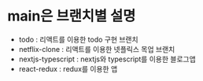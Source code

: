
# main은 브랜치별 설명
+ todo : 리액트를 이용한 todo 구현 브랜치
+ netflix-clone : 리액트를 이용한 넷플릭스 목업 브랜치
+ nextjs-typescript : nextjs와 typescript를 이용한 블로그앱
+ react-redux : redux를 이용한 앱
